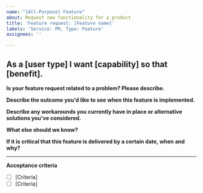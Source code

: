 ```yaml
---
name: "[All-Purpose] Feature"
about: Request new functionality for a product
title: 'Feature request: [Feature name]'
labels: 'Service: PM, Type: Feature'
assignees: ''

---
```


## As a [user type] I want [capability] so that [benefit].


**Is your feature request related to a problem? Please describe.**
<!-- E.g. "I'm always frustrated when ___," --> 



**Describe the outcome you'd like to see when this feature is implemented.**
<!-- E.g. "I will have data to inform ___ decisions," or "Our team will be able to ___ more efficiently/effectively/safely." -->


**Describe any workarounds you currently have in place or alternative solutions you've considered.**


**What else should we know?**
<!-- Is there context or background information we should be aware of? Are there examples of successful solutions we can look at? -->


**If it is critical that this feature is delivered by a certain date, when and why?**


<!-- Add a 'Need' label to designate the importance of this feature to the user -->

---
**Acceptance criteria**
<!-- Each feature should have at least one acceptance criteria. Acceptance criteria should have a clear Pass/Fail outcome and specify the result (what) rather than approach (how). 

Here is an example: https://github.com/cityofaustin/atd-data-tech/issues/1310

For further info see https://agileforgrowth.com/blog/acceptance-criteria-checklist/. -->
- [ ] [Criteria]
- [ ] [Criteria]
